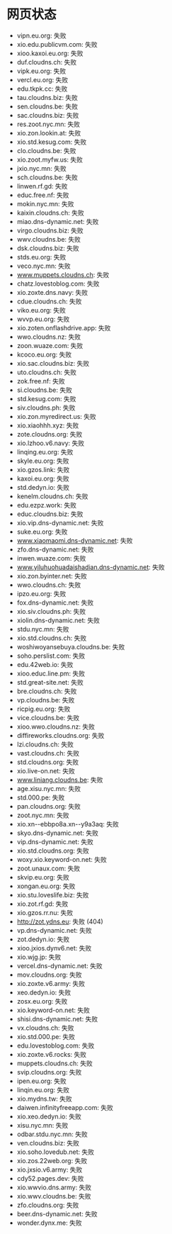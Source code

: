 # 网页状态
- vipn.eu.org: 失败
- xio.edu.publicvm.com: 失败
- xioo.kaxoi.eu.org: 失败
- duf.cloudns.ch: 失败
- vipk.eu.org: 失败
- vercl.eu.org: 失败
- edu.tkpk.cc: 失败
- tau.cloudns.biz: 失败
- sen.cloudns.be: 失败
- sac.cloudns.biz: 失败
- res.zoot.nyc.mn: 失败
- xio.zon.lookin.at: 失败
- xio.std.kesug.com: 失败
- clo.cloudns.be: 失败
- xio.zoot.myfw.us: 失败
- jxio.nyc.mn: 失败
- sch.cloudns.be: 失败
- linwen.rf.gd: 失败
- educ.free.nf: 失败
- mokin.nyc.mn: 失败
- kaixin.cloudns.ch: 失败
- miao.dns-dynamic.net: 失败
- virgo.cloudns.biz: 失败
- wwv.cloudns.be: 失败
- dsk.cloudns.biz: 失败
- stds.eu.org: 失败
- veco.nyc.mn: 失败
- www.muppets.cloudns.ch: 失败
- chatz.lovestoblog.com: 失败
- xio.zoxte.dns.navy: 失败
- cdue.cloudns.ch: 失败
- viko.eu.org: 失败
- wvvp.eu.org: 失败
- xio.zoten.onflashdrive.app: 失败
- wwo.cloudns.nz: 失败
- zoon.wuaze.com: 失败
- kcoco.eu.org: 失败
- xio.sac.cloudns.biz: 失败
- uto.cloudns.ch: 失败
- zok.free.nf: 失败
- si.cloudns.be: 失败
- std.kesug.com: 失败
- siv.cloudns.ph: 失败
- xio.zon.myredirect.us: 失败
- xio.xiaohhh.xyz: 失败
- zote.cloudns.org: 失败
- xio.lzhoo.v6.navy: 失败
- linqing.eu.org: 失败
- skyle.eu.org: 失败
- xio.gzos.link: 失败
- kaxoi.eu.org: 失败
- std.dedyn.io: 失败
- kenelm.cloudns.ch: 失败
- edu.ezpz.work: 失败
- educ.cloudns.biz: 失败
- xio.vip.dns-dynamic.net: 失败
- suke.eu.org: 失败
- www.xiaomaomi.dns-dynamic.net: 失败
- zfo.dns-dynamic.net: 失败
- inwen.wuaze.com: 失败
- www.yiluhuohuadaishadian.dns-dynamic.net: 失败
- xio.zon.byinter.net: 失败
- wwo.cloudns.ch: 失败
- ipzo.eu.org: 失败
- fox.dns-dynamic.net: 失败
- xio.siv.cloudns.ph: 失败
- xiolin.dns-dynamic.net: 失败
- stdu.nyc.mn: 失败
- xio.std.cloudns.ch: 失败
- woshiwoyansebuya.cloudns.be: 失败
- soho.perslist.com: 失败
- edu.42web.io: 失败
- xioo.educ.line.pm: 失败
- std.great-site.net: 失败
- bre.cloudns.ch: 失败
- vp.cloudns.be: 失败
- ricpig.eu.org: 失败
- vice.cloudns.be: 失败
- xioo.wwo.cloudns.nz: 失败
- diffireworks.cloudns.org: 失败
- lzi.cloudns.ch: 失败
- vast.cloudns.ch: 失败
- std.cloudns.org: 失败
- xio.live-on.net: 失败
- www.liniang.cloudns.be: 失败
- age.xisu.nyc.mn: 失败
- std.000.pe: 失败
- pan.cloudns.org: 失败
- zoot.nyc.mn: 失败
- xio.xn--ebbpo8a.xn--y9a3aq: 失败
- skyo.dns-dynamic.net: 失败
- vip.dns-dynamic.net: 失败
- xio.std.cloudns.org: 失败
- woxy.xio.keyword-on.net: 失败
- zoot.unaux.com: 失败
- skvip.eu.org: 失败
- xongan.eu.org: 失败
- xio.stu.loveslife.biz: 失败
- xio.zot.rf.gd: 失败
- xio.gzos.rr.nu: 失败
- http://zot.ydns.eu: 失败 (404)
- vp.dns-dynamic.net: 失败
- zot.dedyn.io: 失败
- xioo.jxios.dynv6.net: 失败
- xio.wjg.jp: 失败
- vercel.dns-dynamic.net: 失败
- mov.cloudns.org: 失败
- xio.zoxte.v6.army: 失败
- xeo.dedyn.io: 失败
- zosx.eu.org: 失败
- xio.keyword-on.net: 失败
- shisi.dns-dynamic.net: 失败
- vx.cloudns.ch: 失败
- xio.std.000.pe: 失败
- edu.lovestoblog.com: 失败
- xio.zoxte.v6.rocks: 失败
- muppets.cloudns.ch: 失败
- svip.cloudns.org: 失败
- ipen.eu.org: 失败
- linqin.eu.org: 失败
- xio.mydns.tw: 失败
- daiwen.infinityfreeapp.com: 失败
- xio.xeo.dedyn.io: 失败
- xisu.nyc.mn: 失败
- odbar.stdu.nyc.mn: 失败
- ven.cloudns.biz: 失败
- xio.soho.lovedub.net: 失败
- xio.zos.22web.org: 失败
- xio.jxsio.v6.army: 失败
- cdy52.pages.dev: 失败
- xio.wwvio.dns.army: 失败
- xio.wwv.cloudns.be: 失败
- zfo.cloudns.org: 失败
- beer.dns-dynamic.net: 失败
- wonder.dynx.me: 失败
